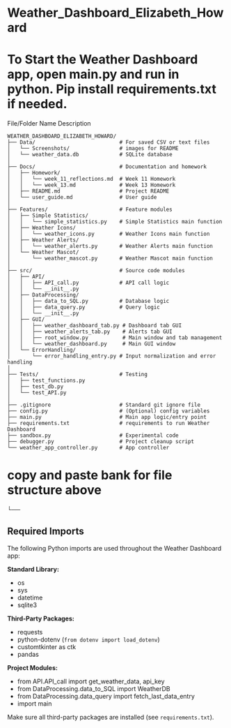 # Weather_Dashboard_Elizabeth_Howard

# To Start the Weather Dashboard app, open main.py and run in python. Pip install requirements.txt if needed. 

File/Folder Name                    Description

```
WEATHER_DASHBOARD_ELIZABETH_HOWARD/
├── Data/                           # For saved CSV or text files
│   └── Screenshots/                # images for README
│   └── weather_data.db             # SQLite database
│
├── Docs/                           # Documentation and homework
│   ├── Homework/
│   │   └── week_11_reflections.md  # Week 11 Homework
│   │   └── week_13.md              # Week 13 Homework
│   ├── README.md                   # Project README
│   └── user_guide.md               # User guide
│
├── Features/                       # Feature modules
│   ├── Simple Statistics/
│   │   └── simple_statistics.py    # Simple Statistics main function
│   ├── Weather Icons/
│   │   └── weather_icons.py        # Weather Icons main function
│   ├── Weather Alerts/
│   │   └── weather_alerts.py       # Weather Alerts main function
│   └── Weather Mascot/
│       └── weather_mascot.py       # Weather Mascot main function
│
├── src/                            # Source code modules
│   ├── API/
│   │   ├── API_call.py             # API call logic
│   │   └── __init__.py
│   ├── DataProcessing/
│   │   ├── data_to_SQL.py          # Database logic
│   │   ├── data_query.py           # Query logic
│   │   └── __init__.py
│   ├── GUI/
│   │   ├── weather_dashboard_tab.py # Dashboard tab GUI
│   │   ├── weather_alerts_tab.py    # Alerts tab GUI
│   │   ├── root_window.py           # Main window and tab management
│   │   └── weather_dashboard.py     # Main GUI window
│   └── ErrorHandling/
│       └── error_handling_entry.py # Input normalization and error handling
│
├── Tests/                          # Testing 
│   ├── test_functions.py
│   ├── test_db.py
│   └── test_API.py
│
├── .gitignore                      # Standard git ignore file
├── config.py                       # (Optional) config variables
├── main.py                         # Main app logic/entry point
├── requirements.txt                # requirements to run Weather Dashboard
├── sandbox.py                      # Experimental code
├── debugger.py                     # Project cleanup script
└── weather_app_controller.py       # App controller
```

# copy and paste bank for file structure above
└──  

## Required Imports

The following Python imports are used throughout the Weather Dashboard app:

**Standard Library:**
- os
- sys
- datetime
- sqlite3

**Third-Party Packages:**
- requests
- python-dotenv (`from dotenv import load_dotenv`)
- customtkinter as ctk
- pandas

**Project Modules:**
- from API.API_call import get_weather_data, api_key
- from DataProcessing.data_to_SQL import WeatherDB
- from DataProcessing.data_query import fetch_last_data_entry
- import main

Make sure all third-party packages are installed (see `requirements.txt`).

